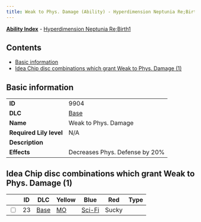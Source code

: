 ```yaml
---
title: Weak to Phys. Damage (Ability) - Hyperdimension Neptunia Re;Birth1
---
```


[**Ability Index**](/neptunia/rb1/ability/index.html) - [Hyperdimension Neptunia Re;Birth1](/neptunia/rb1)

## Contents

- [Basic information](#basic-information)
- [Idea Chip disc combinations which grant Weak to Phys. Damage (1)](#idea-chip-disc-combinations-which-grant-weak-to-phys-damage-1)

## Basic information

|   |   |
| -- | -- |
| **ID** | 9904 |
| **DLC** | [Base](/neptunia/rb1/dlc/1-base.html) |
| **Name** | Weak to Phys. Damage |
| **Required Lily level** | N/A |
| **Description** |  |
| **Effects** | Decreases Phys. Defense by 20% |


## Idea Chip disc combinations which grant Weak to Phys. Damage (1)

|    | ID | DLC | Yellow | Blue | Red | Type |
| -- | -- | --- | ------ | ---- | --- | ---- |
| <input type="checkbox" id="rb1-item-1-23" class="trackbox" /> | 23 | [Base](/neptunia/rb1/dlc/1-base.html) | [MO](/neptunia/rb1/item/1-5054-mo.html) | [Sci-Fi](/neptunia/rb1/item/1-5099-sci-fi.html) | Sucky |
